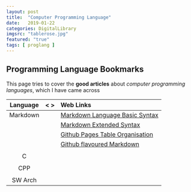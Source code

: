 ```yaml
---
layout: post
title:  "Computer Programming Language"
date:   2019-01-22
categories: DigitalLibrary
imgsrc: "tablerose.jpg"
featured: "true"
tags: [ proglang ]
---
```

##
## Programming Language Bookmarks

This page tries to cover the **good articles**  about *computer programming languages*, which I have came across

| Language  |  < > |   Web Links  | 
| :---: | :---: | :--- | 
| Markdown | |[ Markdown Language Basic Syntax ](https://www.markdownguide.org/basic-syntax/) | 
|          | |[Markdown Extended Syntax ](https://www.markdownguide.org/extended-syntax/#escaping-pipe-characters-in-tables/) | 
|          | |[Github Pages Table Organisation](https://docs.github.com/en/github/writing-on-github/working-with-advanced-formatting/organizing-information-with-tables/)|
|          | |[Github flavoured Markdown](https://github.github.com/gfm/)
|  | |  |
| C        | |  |
|          | |  |
| CPP      | |  |
|          | |  |
| SW Arch  | |  |


